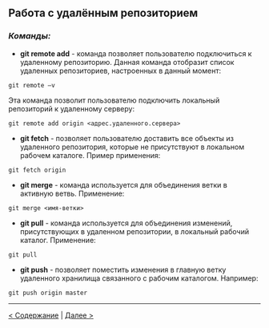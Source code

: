 ## Работа с удалённым репозиторием

### ***Команды:***

* **git remote add** - команда позволяет пользователю подключиться к удаленному репозиторию. Данная команда отобразит список удаленных репозиториев, настроенных в данный момент:
```
git remote –v
```
Эта команда позволит пользователю подключить локальный репозиторий к удаленному серверу:
```
git remote add origin <адрес.удаленного.сервера>
```

* **git fetch** - позволяет пользователю доставить все объекты из удаленного репозитория, которые не присутствуют в локальном рабочем каталоге. Пример применения:
```
git fetch origin
```

* **git merge** - команда используется для объединения ветки в активную ветвь. Применение:
```
git merge <имя-ветки>
```

* **git pull** - команда  используется для объединения изменений, присутствующих в удаленном репозитории, в локальный рабочий каталог. Применение:
```
git pull
```

* **git push** -  позволяет поместить изменения в главную ветку удаленного хранилища связанного с рабочим каталогом. Например:
```
git push origin master
```

---
[< Содержание](./readme.md) | [Далее >](./other_commands.md)
